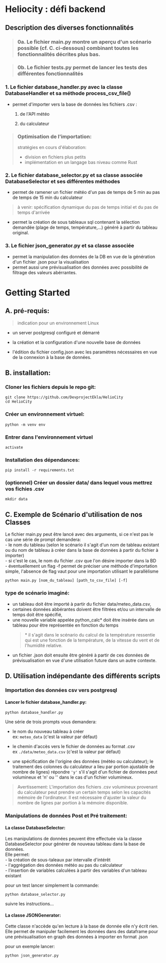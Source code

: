 
# Heliocity : défi backend

## Description des diverses fonctionnalités

> ### 0a. Le fichier main.py montre un aperçu d'un scénario possible (cf. C. ci-dessous) combinant toutes les fonctionnalités décrites plus bas.

> ### 0b. Le fichier tests.py permet de lancer les tests des différentes fonctionnalités

### 1. Le fichier database_handler.py avec la classe DatabaseHandler et sa méthode process_csv_file() 

- permet d'importer vers la base de données les fichiers .csv :

    1. de l'API météo  

    2. du calculateur  
  
> ### Optimisation de l'importation:
> stratégies en cours d'élaboration:  
> - division en fichiers plus petits
> - implémentation en un langage bas niveau comme Rust

### 2. Le fichier database_selector.py et sa classe associée DatabaseSelector et ses différentes méthodes  

- permet de ramener un fichier météo d'un pas de temps de 5 min au pas de temps de 15 min du calculateur 
> à venir: spécification dynamique du pas de temps initial et du pas de temps d'arrivée

- permet la création de sous tableaux sql contenant la sélection demandée (plage de temps, température,...) généré à partir du tableau original.

### 3. Le fichier json_generator.py et sa classe associée

- permet la manipulation des données de la DB en vue de la génération d'un fichier .json pour la visualisation
- permet aussi une prévisualisation des données avec possibilité de filtrage des valeurs abérrantes.

# Getting Started

## A. pré-requis:  

> indication pour un environnement Linux

- un server postgresql configuré et démarré 

- la création et la configuration d'une nouvelle base de données

- l'édition du fichier config.json avec les paramètres nécessaires en vue de la connexion à la base de données.

## B. installation:

### Cloner les fichiers depuis le repo git:

`git clone https://github.com/DevprojectEkla/HelioCity`  
`cd HelioCity`

### Créer un environnement virtuel:

`python -m venv env`

### Entrer dans l'environnement virtuel

`activate`

### Installation des dépendances:

`pip install -r requirements.txt`

### (optionnel) Créer un dossier data/ dans lequel vous mettrez vos fichies .csv

`mkdir data`  

## C.  Exemple de Scénario d'utilisation de nos Classes  

Le fichier main.py peut être lancé avec des arguments, si ce n'est pas le cas une série de prompt demandera:  
    - le nom du tableau (selon le scénario il s'agit d'un nom de tableau existant ou du nom de tableau à créer dans la base de données à partir du fichier à importer)  
    - si c'est le cas, le nom du fichier .csv que l'on désire importer dans la BD  
    - éventuellement un flag -f permet de préciser une méthode d'importation simple, l'absence de flag vaut pour une importation utilisant le parallèlisme  

`python main.py [nom_du_tableau] [path_to_csv_file] [-f]`  

### type de scénario imaginé:  

- un tableau doit être importé à partir du fichier data/meteo_data.csv,  
- certaines données abbérantes doivent être filtrées et/ou un intervalle de temps doit être spécifié,  
- une nouvelle variable appelée python_calc* doit être insérée dans un tableau pour être représentée en fonction du temps  
  > &#42; il s'agit dans le scénario du calcul de la température ressentie qui est une fonction de la température, de la vitesse du vent et de l'humidité relative.  
- un fichier .json doit ensuite être généré à partir de ces données de prévisualisation en vue d'une utilisation future dans un autre contexte.  

## D. Utilisation indépendante des différents scripts

### Importation des données csv vers postgresql

#### Lancer le fichier database_handler.py:

`python database_handler.py`

Une série de trois prompts vous demandera:

- le nom du nouveau tableau à créer  
ex: `meteo_data` (c'est la valeur par défaut)  

- le chemin d'accès vers le fichier de données au format .csv  
ex `./data/meteo_data.csv` (c'est la valeur par défaut)  

- une spécification de l'origine des données (météo ou calculateur); le traitement des colonnes du calculateur a lieu par portion ajustable de nombre de lignes) répondre `'y'` s'il s'agit d'un fichier de données peut volumineux et 'n' ou '' dans le cas d'un fichier volumineux.   
> Avertissement: L'importation des fichiers .csv volumineux provenant du calculateur peut prendre un certain temps selon les capacités mémoire de l'ordinateur. Il est nécessaire d'ajuster la valeur du nombre de lignes par portion à la mémoire disponible. 

### Manipulations de données Post et Pré traitement:

#### La classe DatabaseSelector:  

Les manipulations de données peuvent être effectuée via la classe DatabaseSelector pour générer de nouveau tableau dans la base de données.  
Elle permet:  
    - la création de sous-taleaux par intervalle d'intérêt  
    - l'aggrégation des données météo au pas du calculateur  
    - l'insertion de variables calculées à partir des variables d'un tableau existant  


pour un test lancer simplement la commande:  

`python database_selector.py`

suivre les instructions...

#### La classe JSONGenerator:

Cette classe n'accède qu'en lecture à la base de donnée elle n'y écrit rien. Elle permet de manipuler facilement les données dans des dataframe
pour une prévisualisation en graph des données à importer en format .json

pour un exemple lancer:

`python json_generator.py`


